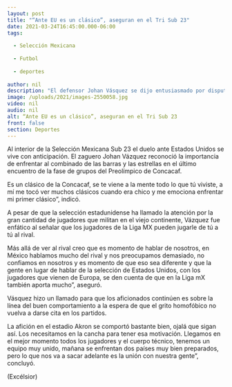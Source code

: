 ```yaml
---
layout: post
title: "“Ante EU es un clásico”, aseguran en el Tri Sub 23"
date: 2021-03-24T16:45:00.000-06:00
tags:
  
  - Selección Mexicana
  
  - Futbol
  
  - deportes
  
author: nil
description: "El defensor Johan Vásquez se dijo entusiasmado por disputar su primer duelo de tradición en la zona de Concacaf, dentro del torneo Preolímpico"
image: /uploads/2021/images-2550058.jpg
video: nil
audio: nil
alt: “Ante EU es un clásico”, aseguran en el Tri Sub 23
front: false
section: Deportes
---
```


Al interior de la Selección Mexicana Sub 23 el duelo ante Estados Unidos se vive con anticipación. El zaguero Johan Vázquez reconoció la importancia de enfrentar al combinado de las barras y las estrellas en el último encuentro de la fase de grupos del Preolímpico de Concacaf.

Es un clásico de la Concacaf, se te viene a la mente todo lo que tú viviste, a mí me tocó ver muchos clásicos cuando era chico y me emociona enfrentar mi primer clásico”, indicó.

A pesar de que la selección estadunidense ha llamado la atención por la gran cantidad de jugadores que militan en el viejo continente, Vázquez fue enfático al señalar que los jugadores de la Liga MX pueden jugarle de tú a tú al rival.

Más allá de ver al rival creo que es momento de hablar de nosotros, en México hablamos mucho del rival y nos preocupamos demasiado, no confiamos en nosotros y es momento de que eso sea diferente y que la gente en lugar de hablar de la selección de Estados Unidos, con los jugadores que vienen de Europa, se den cuenta de que en la Liga mX también aporta mucho”, aseguró.

Vásquez hizo un llamado para que los aficionados continúen es sobre la línea del buen comportamiento a la espera de que el grito homofóbico no vuelva a darse cita en los partidos.

La afición en el estadio Akron se comportó bastante bien, ojalá que sigan así. Los necesitamos en la cancha para tener esa motivación. Llegamos en el mejor momento todos los jugadores y el cuerpo técnico, tenemos un equipo muy unido, mañana se enfrentan dos países muy bien preparados, pero lo que nos va a sacar adelante es la unión con nuestra gente”, concluyó.

(Excélsior)